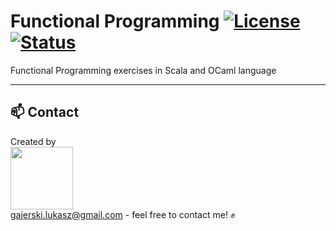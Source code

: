 # Functional Programming [![License](https://img.shields.io/badge/licence-MIT-blue)](https://choosealicense.com/licenses/mit/) [![Status](https://img.shields.io/badge/status-finished-brightgreen)](https://github.com/Ukasz09/Functional-programming-paradigm)

Functional Programming exercises in Scala and OCaml language

___
## 📫 Contact 
Created by <br/>
<a href="https://github.com/Ukasz09" target="_blank"><img src="https://avatars0.githubusercontent.com/u/44710226?s=460&v=4"  width="100px;"></a>
<br/> gajerski.lukasz@gmail.com - feel free to contact me! ✊
